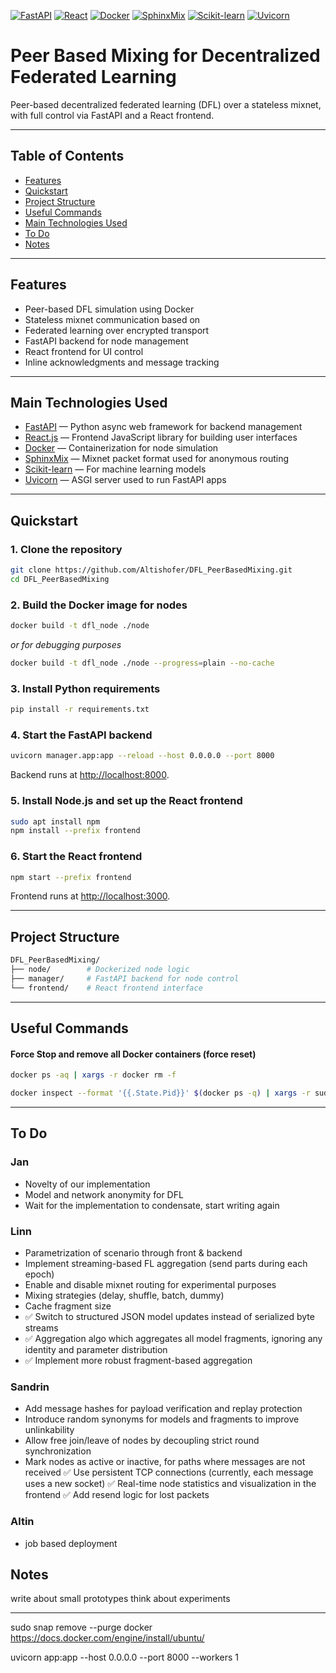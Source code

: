 [![FastAPI](https://img.shields.io/badge/FastAPI-005571?logo=fastapi&logoColor=white)](https://fastapi.tiangolo.com/)
[![React](https://img.shields.io/badge/React-20232A?logo=react&logoColor=61DAFB)](https://react.dev/)
[![Docker](https://img.shields.io/badge/Docker-2496ED?logo=docker&logoColor=white)](https://www.docker.com/)
[![SphinxMix](https://img.shields.io/badge/SphinxMix-6E4C1E?logo=tor&logoColor=white)](https://github.com/Katzenpost/sphinxmix)
[![Scikit-learn](https://img.shields.io/badge/Scikit--Learn-F7931E?logo=scikit-learn&logoColor=white)](https://scikit-learn.org/)
[![Uvicorn](https://img.shields.io/badge/Uvicorn-0A0A0A?logo=python&logoColor=white)](https://www.uvicorn.org/)


# Peer Based Mixing for Decentralized Federated Learning

Peer-based decentralized federated learning (DFL) over a stateless mixnet, with full control via FastAPI and a React frontend.

---

## Table of Contents

- [Features](#features)
- [Quickstart](#quickstart)
- [Project Structure](#project-structure)
- [Useful Commands](#useful-commands)
- [Main Technologies Used](#main-technologies-used)
- [To Do](#to-do)
- [Notes](#notes)

---

## Features

- Peer-based DFL simulation using Docker
- Stateless mixnet communication based on
- Federated learning over encrypted transport
- FastAPI backend for node management 
- React frontend for UI control
- Inline acknowledgments and message tracking

---

## Main Technologies Used

- [FastAPI](https://fastapi.tiangolo.com/) — Python async web framework for backend management
- [React.js](https://react.dev/) — Frontend JavaScript library for building user interfaces
- [Docker](https://www.docker.com/) — Containerization for node simulation
- [SphinxMix](https://sphinxmix.readthedocs.io/en/latest/) — Mixnet packet format used for anonymous routing
- [Scikit-learn](https://scikit-learn.org/) — For machine learning models
- [Uvicorn](https://www.uvicorn.org/) — ASGI server used to run FastAPI apps

---

## Quickstart

### 1. Clone the repository

```bash
git clone https://github.com/Altishofer/DFL_PeerBasedMixing.git
cd DFL_PeerBasedMixing
```

### 2. Build the Docker image for nodes

```bash
docker build -t dfl_node ./node
```

*or for debugging purposes*

```bash
docker build -t dfl_node ./node --progress=plain --no-cache
```

### 3. Install Python requirements

```bash
pip install -r requirements.txt
```

### 4. Start the FastAPI backend

```bash
uvicorn manager.app:app --reload --host 0.0.0.0 --port 8000
```

Backend runs at [http://localhost:8000](http://localhost:8000).

### 5. Install Node.js and set up the React frontend

```bash
sudo apt install npm
npm install --prefix frontend
```

### 6. Start the React frontend

```bash
npm start --prefix frontend
```

Frontend runs at [http://localhost:3000](http://localhost:3000).

---

## Project Structure

```bash
DFL_PeerBasedMixing/
├── node/        # Dockerized node logic
├── manager/     # FastAPI backend for node control
└── frontend/    # React frontend interface
```

---

## Useful Commands

#### Force Stop and remove all Docker containers (force reset)

```bash
docker ps -aq | xargs -r docker rm -f
```

```bash
docker inspect --format '{{.State.Pid}}' $(docker ps -q) | xargs -r sudo kill -9
```


---

## To Do

### Jan
- Novelty of our implementation
- Model and network anonymity for DFL
- Wait for the implementation to condensate, start writing again

### Linn
- Parametrization of scenario through front & backend
- Implement streaming-based FL aggregation (send parts during each epoch)
- Enable and disable mixnet routing for experimental purposes
- Mixing strategies (delay, shuffle, batch, dummy)
- Cache fragment size 
- ✅ Switch to structured JSON model updates instead of serialized byte streams
- ✅ Aggregation algo which aggregates all model fragments, ignoring any identity and parameter distribution
- ✅ Implement more robust fragment-based aggregation

### Sandrin
- Add message hashes for payload verification and replay protection
- Introduce random synonyms for models and fragments to improve unlinkability
- Allow free join/leave of nodes by decoupling strict round synchronization
- Mark nodes as active or inactive, for paths where messages are not received
✅ Use persistent TCP connections (currently, each message uses a new socket)
✅ Real-time node statistics and visualization in the frontend
✅ Add resend logic for lost packets

### Altin
- job based deployment

## Notes
write about small prototypes
think about experiments



---

sudo snap remove --purge docker
https://docs.docker.com/engine/install/ubuntu/

uvicorn app:app  --host 0.0.0.0 --port 8000 --workers 1
